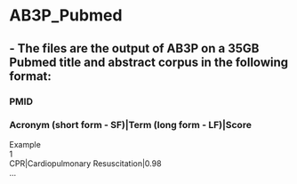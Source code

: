 # AB3P_Pubmed
## - The files are the output of AB3P on a 35GB Pubmed title and abstract corpus in the following format:
### PMID
###   Acronym (short form - SF)|Term (long form - LF)|Score
Example</br>
1</br>
  CPR|Cardiopulmonary Resuscitation|0.98</br>
  ...
